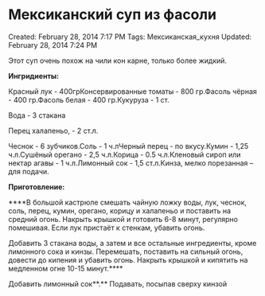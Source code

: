 # Мексиканский суп из фасоли

Created: February 28, 2014 7:17 PM
Tags: Мексиканская_кухня
Updated: February 28, 2014 7:24 PM

Этот суп очень похож на чили кон карне, только более жидкий.

**Ингридиенты:**

Красный лук - 400грКонсервированные томаты - 800 гр.Фасоль чёрная - 400 гр.Фасоль белая - 400 гр.Кукуруза - 1 ст.

Вода - 3 стакана

Перец халапеньо, - 2 ст.л.

Чеснок - 6 зубчиков.Соль - 1 ч.лЧерный перец - по вкусу.Кумин - 1,25 ч.л.Сушёный орегано - 2,5 ч.л.Корица - 0.5 ч.л.Кленовый сироп или нектар агавы - 1 ч.л.Лимонный сок - 1,5 ст.л.Кинза, мелко порезанная – для подачи.

**Приготовление:**

****В большой кастрюле смешать чайную ложку воды, лук, чеснок, соль, перец, кумин, орегано, корицу и халапеньо и поставить на средний огонь. Накрыть крышкой и готовить 6-8 минут, регулярно помешивая. Если лук пристаёт к стенкам, убавить огонь.

Добавить 3 стакана воды, а затем и все остальные ингредиенты, кроме лимонного сока и кинзы. Перемешать, поставить на сильный огонь, довести до кипения и убавить огонь. Накрыть крышкой и кипятить на медленном огне 10-15 минут.****

Добавить лимонный сок**.** Подавать, посыпав сверху кинзой